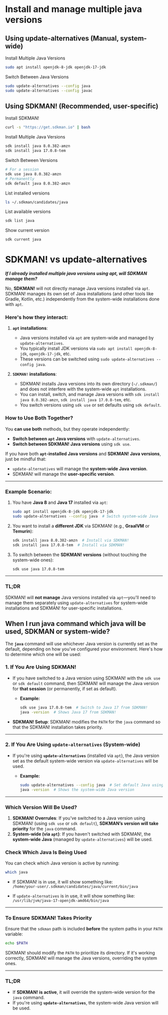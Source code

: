 # Install and manage multiple java versions

## Using update-alternatives (Manual, system-wide)

Install Multiple Java Versions
```bash
sudo apt install openjdk-8-jdk openjdk-17-jdk
```

Switch Between Java Versions
```bash
sudo update-alternatives --config java
sudo update-alternatives --config javac
```

## Using SDKMAN! (Recommended, user-specific)

Install SDKMAN!
```bash
curl -s "https://get.sdkman.io" | bash
```

Install Multiple Java Versions
```bash
sdk install java 8.0.382-amzn
sdk install java 17.0.8-tem
```

Switch Between Versions
```bash
# For a session
sdk use java 8.0.382-amzn
# Permanently
sdk default java 8.0.382-amzn
```

List installed versions
```bash
ls ~/.sdkman/candidates/java
```

List available versions
```bash
sdk list java
```

Show current version
```bash
sdk current java
```

# SDKMAN! vs update-alternatives

***If I already installed multiple java versions using apt, will SDKMAN manage them?***

No, **SDKMAN!** will not directly manage Java versions installed via `apt`. SDKMAN! manages its own set of Java installations (and other tools like Gradle, Kotlin, etc.) independently from the system-wide installations done with `apt`.

### Here's how they interact:

1. **`apt` installations**:
   - Java versions installed via `apt` are system-wide and managed by `update-alternatives`.
   - You typically install JDK versions via `sudo apt install openjdk-8-jdk`, `openjdk-17-jdk`, etc.
   - These versions can be switched using `sudo update-alternatives --config java`.

2. **`SDKMAN!` installations**:
   - SDKMAN! installs Java versions into its own directory (`~/.sdkman/`) and does not interfere with the system-wide `apt` installations.
   - You can install, switch, and manage Java versions with `sdk install java 8.0.382-amzn`, `sdk install java 17.0.8-tem`, etc.
   - You switch versions using `sdk use` or set defaults using `sdk default`.

### **How to Use Both Together?**

You **can use both** methods, but they operate independently:

- **Switch between `apt` Java versions** with `update-alternatives`.
- **Switch between SDKMAN! Java versions** using `sdk use`.

If you have both **`apt`-installed Java versions** and **SDKMAN! Java versions**, just be mindful that:

- `update-alternatives` will manage the **system-wide Java version**.
- SDKMAN! will manage the **user-specific version**.

---

### **Example Scenario:**
1. You have **Java 8** and **Java 17** installed via `apt`:
   ```bash
   sudo apt install openjdk-8-jdk openjdk-17-jdk
   sudo update-alternatives --config java  # Switch system-wide Java
   ```

2. You want to install a **different JDK** via SDKMAN! (e.g., **GraalVM** or **Temurin**):
   ```bash
   sdk install java 8.0.382-amzn  # Install via SDKMAN!
   sdk install java 17.0.8-tem  # Install via SDKMAN!
   ```

3. To switch between the **SDKMAN! versions** (without touching the system-wide ones):
   ```bash
   sdk use java 17.0.8-tem
   ```

---

### **TL;DR**
SDKMAN! will **not manage** Java versions installed via `apt`—you'll need to manage them separately using `update-alternatives` for system-wide installations and SDKMAN! for user-specific installations.

## When I run java command which java will be used, SDKMAN or system-wide?

The **`java`** command will use whichever Java version is currently set as the default, depending on how you've configured your environment. Here's how to determine which one will be used:

### 1. **If You Are Using SDKMAN!**
- If you have switched to a Java version using SDKMAN! with the `sdk use` or `sdk default` command, then SDKMAN! will manage the Java version for **that session** (or permanently, if set as default).
  
  - **Example:**  
    ```bash
    sdk use java 17.0.8-tem  # Switch to Java 17 from SDKMAN!
    java -version  # Shows Java 17 from SDKMAN!
    ```

- **SDKMAN! Setup**: SDKMAN! modifies the `PATH` for the `java` command so that the SDKMAN! installation takes priority.

---

### 2. **If You Are Using `update-alternatives` (System-wide)**
- If you're using **`update-alternatives`** (installed via `apt`), the Java version set as the default system-wide version via `update-alternatives` will be used.
  
  - **Example:**  
    ```bash
    sudo update-alternatives --config java  # Set default Java using apt
    java -version  # Shows the system-wide Java version
    ```

---

### **Which Version Will Be Used?**
1. **SDKMAN! Overrules**: If you’ve switched to a Java version using SDKMAN! (using `sdk use` or `sdk default`), **SDKMAN’s version will take priority** for the `java` command.
2. **System-wide (via `apt`)**: If you haven't switched with SDKMAN!, the **system-wide Java** (managed by `update-alternatives`) will be used.

### **Check Which Java Is Being Used**
You can check which Java version is active by running:
```bash
which java
```
- If SDKMAN! is in use, it will show something like:  
  `/home/your-user/.sdkman/candidates/java/current/bin/java`
  
- If `update-alternatives` is in use, it will show something like:  
  `/usr/lib/jvm/java-17-openjdk-amd64/bin/java`

---

### **To Ensure SDKMAN! Takes Priority**
Ensure that the `sdkman` path is included **before** the system paths in your `PATH` variable:
```bash
echo $PATH
```
SDKMAN! should modify the `PATH` to prioritize its directory. If it's working correctly, SDKMAN! will manage the Java versions, overriding the system ones.

---

### **TL;DR**  
- If **SDKMAN! is active**, it will override the system-wide version for the `java` command.
- If you're using **`update-alternatives`**, the system-wide Java version will be used.
